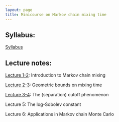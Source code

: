 ```yaml
---
layout: page
title: Minicourse on Markov chain mixing time  
---
```

## Syllabus:

[Syllabus](/menu/Syllabus.pdf)

## Lecture notes: 

[Lecture 1-2](/menu/LN1.pdf): Introduction to Markov chain mixing

[Lecture 2-3](/menu/LN2.pdf): Geometric bounds on mixing time

[Lecture 3-4](/menu/LN3.pdf): The (separation) cutoff phenomenon

Lecture 5: The log-Sobolev constant

Lecture 6: Applications in Markov chain Monte Carlo
